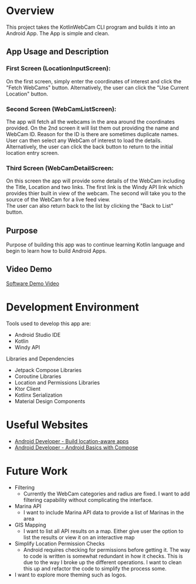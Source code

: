 # Overview
This project takes the KotlinWebCam CLI program and builds it into an Android App.  The App is simple and clean.  
## App Usage and Description
### First Screen (LocationInputScreen):
On the first screen, simply enter the coordinates of interest and click the "Fetch WebCams" button.  Alternatively, the user can click the "Use Current Location" button.  
### Second Screen (WebCamListScreen):
The app will fetch all the webcams in the area around the coordinates provided.  On the 2nd screen it will list them out providing the name and WebCam ID.  Reason for the ID is there are sometimes duplicate names.  
User can then select any WebCam of interest to load the details.  Alternatively, the user can click the back button to return to the initial location entry screen.
### Third Screen (WebCamDetailScreen:
On this screen the app will provide some details of the WebCam including the Title, Location and two links.  The first link is the Windy API link which provides thier built in view of the webcam.  The second will take you to the source of the WebCam for a live feed view.  
The user can also return back to the list by clicking the "Back to List" button.  

## Purpose
Purpose of building this app was to continue learning Kotlin language and begin to learn how to build Android Apps.

## Video Demo
[Software Demo Video](http://youtube.link.goes.here)

# Development Environment

Tools used to develop this app are:
* Android Studio IDE
* Kotlin
* Windy API

Libraries and Dependencies
* Jetpack Compose Libraries
* Coroutine Libraries
* Location and Permissions Libraries
* Ktor Client
* Kotlinx Serialization
* Material Design Components
  
# Useful Websites
* [Android Developer - Build location-aware apps](https://developer.android.com/develop/sensors-and-location/location)
* [Android Developer - Android Basics with Compose](https://developer.android.com/courses/android-basics-compose/course)
  

# Future Work
* Filtering
  * Currently the WebCam categories and radius are fixed.  I want to add filtering capability without complicating the interface.  
* Marina API
    * I want to include Marina API data to provide a list of Marinas in the area
* GIS Mapping
  * I want to list all API results on a map.  Either give user the option to list the results or view it on an interactive map
* Simplify Location Permission Checks
  * Android requires checking for permissions before getting it.  The way to code is written is somewhat redundant in how it checks.  This is due to the way I broke up the different operations.  I want to clean this up and refactor the code to simplify the process some.
* I want to explore more theming such as logos.  
